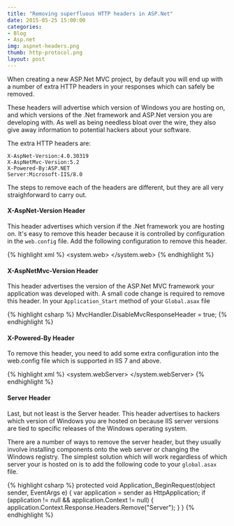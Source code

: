 ```yaml
---
title: "Removing superfluous HTTP headers in ASP.Net"
date: 2015-05-25 15:00:00
categories: 
- Blog
- Asp.net
img: aspnet-headers.png
thumb: http-protocol.png
layout: post
---
```


When creating a new ASP.Net MVC project, by default you will end up with a number of extra HTTP headers in your responses which can safely be removed.

These headers will advertise which version of Windows you are hosting on, and which versions of the .Net framework and ASP.Net version you are developing with.  As well as being needless bloat over the wire, they also give away information to potential hackers about your software.

<!--more-->

The extra HTTP headers are:

    X-AspNet-Version:4.0.30319
    X-AspNetMvc-Version:5.2
    X-Powered-By:ASP.NET
    Server:Microsoft-IIS/8.0

The steps to remove each of the headers are different, but they are all very straighforward to carry out.

#### X-AspNet-Version Header

This header advertises which version if the .Net framework you are hosting on.  It's easy to remove this header because it is controlled by configuration in the `web.config` file.  Add the following configuration to remove this header.

{% highlight xml %}
<configuration>
  <system.web>
    <httpRuntime enableVersionHeader="false" />
  </system.web>
</configuration>
{% endhighlight %}

#### X-AspNetMvc-Version Header

This header advertises the version of the ASP.Net MVC framework your application was developed with.   A small code change is required to remove this header.  In your `Application_Start` method of your `Global.asax` file 

{% highlight csharp %}
MvcHandler.DisableMvcResponseHeader = true;
{% endhighlight %}

#### X-Powered-By Header

To remove this header, you need to add some extra configuration into the web.config file which is supported in IIS 7 and above.

{% highlight xml %}
<configuration>
  <system.webServer>
    <httpProtocol>
      <customHeaders>
        <remove name="X-Powered-By"/>
      </customHeaders>
    </httpProtocol>
  </system.webServer>
<configuration>
{% endhighlight %}

#### Server Header

Last, but not least is the Server header.  This header advertises to hackers which version of Windows you are hosted on because IIS server versions are tied to specific releases of the Windows operating system.

There are a number of ways to remove the server header, but they usually involve installing components onto the web server or changing the Windows registry.  The simplest solution which will work regardless of which server your is hosted on is to add the following code to your `global.asax` file.

{% highlight csharp %}
protected void Application_BeginRequest(object sender, EventArgs e)
{
    var application = sender as HttpApplication;
    if (application != null && application.Context != null)
    {
        application.Context.Response.Headers.Remove("Server");
    }
}
{% endhighlight %}